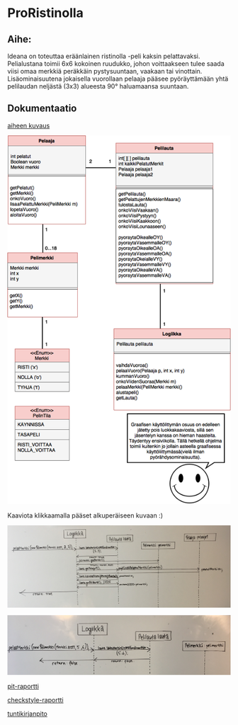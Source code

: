 # ProRistinolla

## Aihe:
Ideana on toteuttaa eräänlainen ristinolla -peli kaksin pelattavaksi. Pelialustana toimii 6x6 kokoinen ruudukko, johon voittaakseen tulee saada viisi omaa merkkiä peräkkäin pystysuuntaan, vaakaan tai vinottain. Lisäominaisuutena jokaisella vuorollaan pelaaja pääsee pyöräyttämään yhtä pelilaudan neljästä (3x3) alueesta 90° haluamaansa suuntaan.

## Dokumentaatio

[aiheen kuvaus](dokumentaatio/aiheenKuvausJaRakenne.md)

![Luokkakaavio](dokumentaatio/Luokkakaavio.png)

Kaaviota klikkaamalla pääset alkuperäiseen kuvaan :)

![Sekvenssikaavio merkin pelaamisesta hyvällä syötteellä](dokumentaatio/merkinPelaaminen1.jpg)

![Sekvenssikaavio merkin pelaamisesta huonolla syötteellä](dokumentaatio/merkinPelaaminen2.jpg)

[pit-raportti](https://htmlpreview.github.io/?https://github.com/VeeraKoskinen/ProRistinolla/blob/master/dokumentaatio/pit-raportit/201702102324/index.html)

[checkstyle-raportti](https://htmlpreview.github.io/?https://github.com/VeeraKoskinen/ProRistinolla/blob/master/dokumentaatio/checkstyle-raportit/checkstyle.html)

[tuntikirjanpito](dokumentaatio/Tuntikirjanpito.md)

